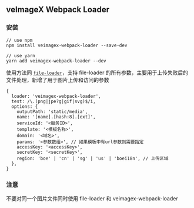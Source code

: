 ## veImageX Webpack Loader

### 安装

```
// use npm
npm install veimagex-webpack-loader --save-dev

// use yarn
yarn add veimagex-webpack-loader --dev
```

使用方法同 [`file-loader`](https://github.com/webpack-contrib/file-loader)，支持 file-loader 的所有参数，主要用于上传失败后的文件处理，新增了用于图片上传和访问的参数

```
{
  loader: 'veimagex-webpack-loader',
  test: /\.(png|jpe?g|gif|svg)$/i,
  options: {
    outputPath: 'static/media',
    name: '[name].[hash:8].[ext]',
    serviceId: '<服务ID>',
    template: '<模板名称>',
    domain: '<域名>',
    params: '<参数数组>', // 如果模板中有url参数则需要指定
    accessKey: '<accessKey>',
    secretKey: '<secretKey>',
    region: 'boe' | 'cn' | 'sg' | 'us' | 'boei18n', // 上传区域
  },
}
```

### 注意

不要对同一个图片文件同时使用 file-loader 和 veimagex-webpack-loader
